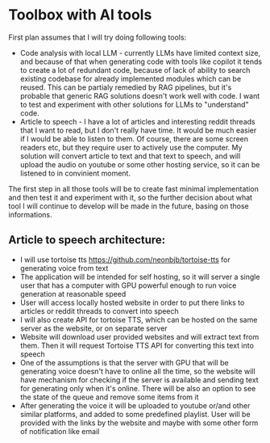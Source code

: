# Toolbox with AI tools

First plan assumes that I will try doing following tools:
  - Code analysis with local LLM - currently LLMs have limited context size, and because of that when generating code with tools like copilot it tends to create a lot of redundant code, because of lack of ability to search existing codebase for already implemented modules which can be reused. This can be partialy remedied by RAG pipelines, but it's probable that generic RAG solutions doesn't work well with code. I want to test and experiment with other solutions for LLMs to "understand" code.
  - Article to speech - I have a lot of articles and interesting reddit threads that I want to read, but I don't really have time. It would be much easier if I would be able to listen to them. Of course, there are some screen readers etc, but they require user to actively use the computer. My solution will convert article to text and that text to speech, and will upload the audio on youtube or some other hosting service, so it can be listened to in convinient moment.

The first step in all those tools will be to create fast minimal implementation and then test it and experiment with it, so the further decision about what tool I will continue to develop will be made in the future, basing on those informations.

## Article to speech architecture:
  - I will use tortoise tts https://github.com/neonbjb/tortoise-tts for generating voice from text
  - The application will be intended for self hosting, so it will server a single user that has a computer with GPU powerful enough to run voice generation at reasonable speed
  - User will access locally hosted website in order to put there links to articles or reddit threads to convert into speech
  - I will also create API for tortoise TTS, which can be hosted on the same server as the website, or on separate server
  - Website will download user provided websites and will extract text from them. Then it will request Tortoise TTS API for converting this text into speech
  - One of the assumptions is that the server with GPU that will be generating voice doesn't have to online all the time, so the website will have mechanism for checking if the server is available and sending text for generating only when it's online. There will be also an option to see the state of the queue and remove some items from it
  - After generating the voice it will be uploaded to youtube or/and other similar platforms, and added to some predefined playlist. User will be provided with the links by the website and maybe with some other form of notification like email

